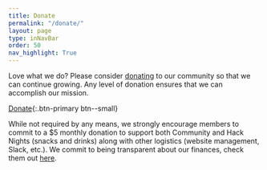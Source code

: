 ```yaml
---
title: Donate
permalink: "/donate/"
layout: page
type: inNavBar
order: 50
nav_highlight: True
---
```


Love what we do? Please consider [donating](https://secure.codeforamerica.org/page/contribute/donate-to-a-brigade-today?source_codes=Brigade-page&brigade=Code%20for%20Baltimore) to our community so that we can continue growing. 
Any level of donation ensures that we can accomplish our mission.


[Donate](https://secure.codeforamerica.org/page/contribute/donate-to-a-brigade-today?source_codes=Brigade-page&brigade=Code%20for%20Baltimore){:.btn-primary btn--small}

While not required by any means, we strongly encourage members to commit to a $5 monthly 
donation to support both Community and Hack Nights (snacks and drinks) along with other logistics 
(website management, Slack, etc.). We commit to being transparent about our finances, check them out [here](https://docs.google.com/spreadsheets/d/15gDSzLBlnxXVBoo_pD55G8oTnr30B_GUs_07TbMDZAI/edit?usp=sharing).